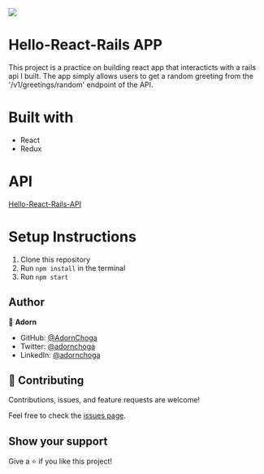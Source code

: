 ![](https://img.shields.io/badge/Microverse-blueviolet)

# Hello-React-Rails APP

This project is a practice on building react app that interacticts with a rails api I built. The app simply allows users to get a random greeting from the '/v1/greetings/random' endpoint of the API.

# Built with

- React
- Redux

# API

[Hello-React-Rails-API]()

# Setup Instructions

1. Clone this repository
2. Run `npm install` in the terminal
3. Run `npm start`

## Author

👤 **Adorn**

- GitHub: [@AdornChoga](https://github.com/AdornChoga)
- Twitter: [@adornchoga](https://twitter.com/adorn_choga)
- LinkedIn: [@adornchoga](https://www.linkedin.com/in/adorn-choga)

## 🤝 Contributing

Contributions, issues, and feature requests are welcome!

Feel free to check the [issues page](../../issues/).

## Show your support

Give a ⭐️ if you like this project!